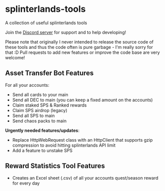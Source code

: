 # splinterlands-tools
A collection of useful splinterlands tools

Join the [Discord server](https://discord.gg/hwSr7KNGs9) for support and to help developing!

Please note that originally I never intended to release the source code of these tools and thus the code often is pure garbage - I'm really sorry for that :D
Pull requests to add new features or improve the code base are very welcome!

## Asset Transfer Bot Features
For all your accounts:
 - Send all cards to your main
 - Send all DEC to main (you can keep a fixed amount on the accounts)
 - Claim staked SPS & Ranked rewards
 - Claim SPS airdrop (legacy)
 - Send all SPS to main
 - Send chaos packs to main

**Urgently needed features/updates**:
- Replace HttpWebRequest class with an HttpClient that supports gzip compression to avoid hitting splinterlands API limit
- Add a feature to unstake SPS

## Reward Statistics Tool Features
-  Creates an Excel sheet (.csv) of all your accounts quest/season reward for every day
